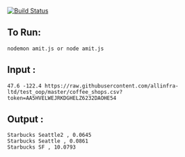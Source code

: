 

[![Build Status](https://travis-ci.org/joemccann/dillinger.svg?branch=master)](https://travis-ci.org/joemccann/dillinger)

## To Run:
```nodemon amit.js or node amit.js```

## Input : 
```47.6 -122.4 https://raw.githubusercontent.com/allinfra-ltd/test_oop/master/coffee_shops.csv?token=AA5HVELWEJRKDGHELZ6232DAOHE54```

## Output : 

```
Starbucks Seattle2 , 0.0645
Starbucks Seattle , 0.0861
Starbucks SF , 10.0793
```

